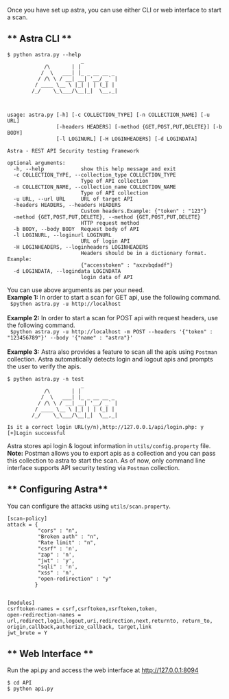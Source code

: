 Once you have set up astra, you can use either CLI or web interface to start a scan.
## ** Astra CLI **
```
$ python astra.py --help
                        _
            /\       | |
           /  \   ___| |_ _ __ __ _
          / /\ \ / __| __| '__/ _` |
         / ____ \__ \ |_| | | (_| |
        /_/    \_\___/\__|_|  \__,_|



usage: astra.py [-h] [-c COLLECTION_TYPE] [-n COLLECTION_NAME] [-u URL]
                [-headers HEADERS] [-method {GET,POST,PUT,DELETE}] [-b BODY]
                [-l LOGINURL] [-H LOGINHEADERS] [-d LOGINDATA]

Astra - REST API Security testing Framework

optional arguments:
  -h, --help            show this help message and exit
  -c COLLECTION_TYPE, --collection_type COLLECTION_TYPE
                        Type of API collection
  -n COLLECTION_NAME, --collection_name COLLECTION_NAME
                        Type of API collection
  -u URL, --url URL     URL of target API
  -headers HEADERS, --headers HEADERS
                        Custom headers.Example: {"token" : "123"}
  -method {GET,POST,PUT,DELETE}, --method {GET,POST,PUT,DELETE}
                        HTTP request method
  -b BODY, --body BODY  Request body of API
  -l LOGINURL, --loginurl LOGINURL
                        URL of login API
  -H LOGINHEADERS, --loginheaders LOGINHEADERS
                        Headers should be in a dictionary format. Example:
                        {"accesstoken" : "axzvbqdadf"}
  -d LOGINDATA, --logindata LOGINDATA
                        login data of API

```
You can use above arguments as per your need.  
**Example 1:** In order to start a scan for GET api, use the following command.   
``` $python astra.py -u http://localhost```<br>  
**Example 2:** In order to start a scan for POST api with request headers, use the following command.   
``` $python astra.py -u http://localhost -m POST --headers '{"token" : "123456789"}' --body '{"name" : "astra"}'```<br><br>
**Example 3:** Astra also provides a feature to scan all the apis using ```Postman``` collection. Astra automatically detects login and logout apis and prompts the user to verify the apis.  

```
$ python astra.py -n test
                        _
            /\       | |
           /  \   ___| |_ _ __ __ _
          / /\ \ / __| __| '__/ _` |
         / ____ \__ \ |_| | | (_| |
        /_/    \_\___/\__|_|  \__,_|

Is it a correct login URL(y/n),http://127.0.0.1/api/login.php: y
[+]Login successful

```
Astra stores api login & logout information in ```utils/config.property``` file.  
**Note:** Postman allows you to export apis as a collection and you can pass this collection to astra to start the scan. As of now, only command line interface supports API security testing via ```Postman``` collection.
## ** Configuring Astra** 
You can configure the attacks using ```utils/scan.property```.  
```
[scan-policy]
attack = {
          "cors" : "n",
          "Broken auth" : "n",
          "Rate limit" : "n",
          "csrf" : 'n',
          "zap" : 'n',
          "jwt" : 'y',
          "sqli" : 'n',
          "xss" : 'n',
          "open-redirection" : "y"
         }


[modules]
csrftoken-names = csrf,csrftoken,xsrftoken,token,
open-redirection-names = url,redirect,login,logout,uri,redirection,next,returnto, return_to, origin,callback,authorize_callback, target,link
jwt_brute = Y
```
## ** Web Interface **
Run the api.py and access the web interface at http://127.0.0.1:8094
```
$ cd API
$ python api.py
```